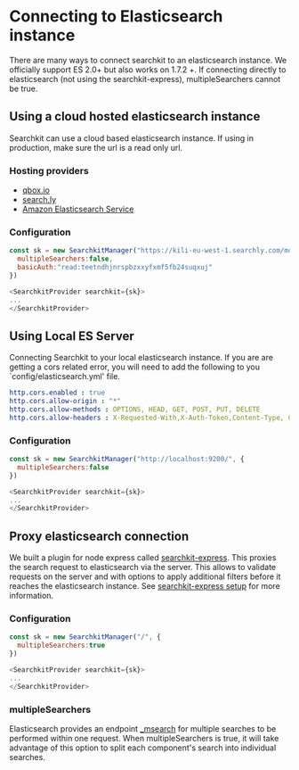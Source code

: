 # Connecting to Elasticsearch instance
There are many ways to connect searchkit to an elasticsearch instance. We officially support ES 2.0+ but also works on 1.7.2 +. If connecting directly to elasticsearch (not using the searchkit-express), multipleSearchers cannot be true.

## Using a cloud hosted elasticsearch instance
Searchkit can use a cloud based elasticsearch instance. If using in production, make sure the url is a read only url.

### Hosting providers

- [qbox.io](www.qbox.io)
- [search.ly](www.search.ly)
- [Amazon Elasticsearch Service](https://aws.amazon.com/elasticsearch-service/)

### Configuration

```js
const sk = new SearchkitManager("https://kili-eu-west-1.searchly.com/movies/", {
  multipleSearchers:false,
  basicAuth:"read:teetndhjnrspbzxxyfxmf5fb24suqxuj"
})

<SearchkitProvider searchkit={sk}>
...
</SearchkitProvider>
```

## Using Local ES Server
Connecting Searchkit to your local elasticsearch instance. If you are are getting a cors related error, you will need to add the following to you `config/elasticsearch.yml' file.

```yaml
http.cors.enabled : true  
http.cors.allow-origin : "*"
http.cors.allow-methods : OPTIONS, HEAD, GET, POST, PUT, DELETE
http.cors.allow-headers : X-Requested-With,X-Auth-Token,Content-Type, Content-Length
```

### Configuration
```js
const sk = new SearchkitManager("http://localhost:9200/", {
  multipleSearchers:false
})

<SearchkitProvider searchkit={sk}>
...
</SearchkitProvider>
```

## Proxy elasticsearch connection
We built a plugin for node express called [searchkit-express](www.github.com/searchkit/searchkit-express). This proxies the search request to elasticsearch via the server. This allows to validate requests on the server and with options to apply additional filters before it reaches the elasticsearch instance. See [searchkit-express setup](../server/searchkit_express.md) for more information.

### Configuration
```js
const sk = new SearchkitManager("/", {
  multipleSearchers:true
})

<SearchkitProvider searchkit={sk}>
...
</SearchkitProvider>
```

### multipleSearchers
Elasticsearch provides an endpoint [_msearch](https://www.elastic.co/guide/en/elasticsearch/reference/current/search-multi-search.html) for multiple searches to be performed within one request. When multipleSearchers is true, it will take advantage of this option to split each component's search into individual searches.
